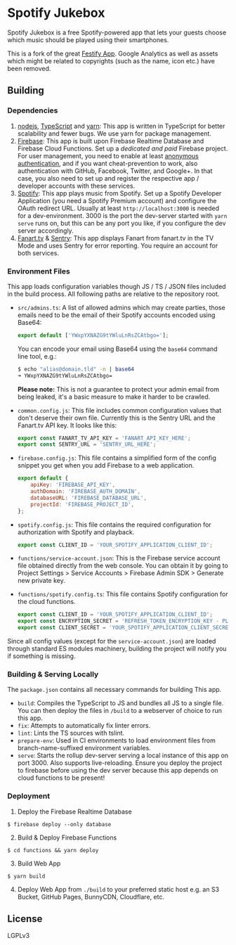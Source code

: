 # Spotify Jukebox

Spotify Jukebox is a free Spotify-powered app that lets your guests choose which music should be played using their smartphones.

This is a fork of the great [Festify App](https://github.com/festify/app). Google Analytics as well as assets which might be related to copyrights (such as the name, icon etc.) have been removed.

## Building

### Dependencies

1. [nodejs](https://nodejs.org), [TypeScript](https://typescriptlang.org) and [yarn](https://yarnpkg.com): This app is written in TypeScript for better scalability and fewer bugs. We use yarn for package management.
1. [Firebase](https://firebase.google.com): This app is built upon Firebase Realtime Database and Firebase Cloud Functions. Set up a _dedicated and paid_ Firebase project. For user management, you need to enable at least [anonymous authentication](https://firebase.google.com/docs/auth/web/anonymous-auth), and if you want cheat-prevention to work, also authentication with GitHub, Facebook, Twitter, and Google+. In that case, you also need to set up and register the respective app / developer accounts with these services.
1. [Spotify](https://beta.developer.spotify.com/): This app plays music from Spotify. Set up a Spotify Developer Application (you need a Spotify Premium account) and configure the OAuth redirect URL. Usually at least `http://localhost:3000` is needed for a dev-environment. 3000 is the port the dev-server started with `yarn serve` runs on, but this can be any port you like, if you configure the dev server accordingly.
1. [Fanart.tv](https://fanart.tv) & [Sentry](https://sentry.io): This app displays Fanart from fanart.tv in the TV Mode and uses Sentry for error reporting. You require an account for both services.

### Environment Files

This app loads configuration variables though JS / TS / JSON files included in the build process. All following paths are relative to the repository root.

-   `src/admins.ts`: A list of allowed admins which may create parties, those emails need to be the email of their Spotify accounts encoded using Base64:

    ```js
    export default ['YWxpYXNAZG9tYWluLnRsZCAtbgo='];
    ```

    You can encode your email using Base64 using the `base64` command line tool, e.g.:

    ```bash
    $ echo "alias@domain.tld" -n | base64
    ➜ YWxpYXNAZG9tYWluLnRsZCAtbgo=
    ```

    **Please note:** This is not a guarantee to protect your admin email from being leaked, it's a basic measure to make it harder to be crawled.

-   `common.config.js`: This file includes common configuration values that don't deserve their own file. Currently this is the Sentry URL and the Fanart.tv API key. It looks like this:

    ```js
    export const FANART_TV_API_KEY = 'FANART_API_KEY_HERE';
    export const SENTRY_URL = 'SENTRY_URL_HERE';
    ```

-   `firebase.config.js`: This file contains a simplified form of the config snippet you get when you add Firebase to a web application.

    ```js
    export default {
        apiKey: 'FIREBASE_API_KEY',
        authDomain: 'FIREBASE_AUTH_DOMAIN',
        databaseURL: 'FIREBASE_DATABASE_URL',
        projectId: 'FIREBASE_PROJECT_ID',
    };
    ```

-   `spotify.config.js`: This file contains the required configuration for authorization with Spotify and playback.

    ```js
    export const CLIENT_ID = 'YOUR_SPOTIFY_APPLICATION_CLIENT_ID';
    ```

-   `functions/service-account.json`: This is the Firebase service account file obtained directly from the web console. You can obtain it by going to Project Settings > Service Accounts > Firebase Admin SDK > Generate new private key.

-   `functions/spotify.config.ts`: This file contains Spotify configuration for the cloud functions.
    ```ts
    export const CLIENT_ID = 'YOUR_SPOTIFY_APPLICATION_CLIENT_ID';
    export const ENCRYPTION_SECRET = 'REFRESH_TOKEN_ENCRYPTION_KEY - PLEASE GENERATE';
    export const CLIENT_SECRET = 'YOUR_SPOTIFY_APPLICATION_CLIENT_SECRET';
    ```

Since all config values (except for the `service-account.json`) are loaded through standard ES modules machinery, building the project will notify you if something is missing.

### Building & Serving Locally

The `package.json` contains all necessary commands for building This app.

-   `build`: Compiles the TypeScript to JS and bundles all JS to a single file. You can then deploy the files in `/build` to a webserver of choice to run this app.
-   `fix`: Attempts to automatically fix linter errors.
-   `lint`: Lints the TS sources with tslint.
-   `prepare-env`: Used in CI environments to load environment files from branch-name-suffixed environment variables.
-   `serve`: Starts the rollup dev-server serving a local instance of this app on port 3000. Also supports live-reloading. Ensure you deploy the project to firebase before using the dev server because this app depends on cloud functions to be present!

### Deployment

1. Deploy the Firebase Realtime Database

```
$ firebase deploy --only database
```

2. Build & Deploy Firebase Functions

```
$ cd functions && yarn deploy
```

3. Build Web App

```
$ yarn build
```

4. Deploy Web App from `./build` to your preferred static host e.g. an S3 Bucket, GitHub Pages, BunnyCDN, Cloudflare, etc.

## License

LGPLv3
